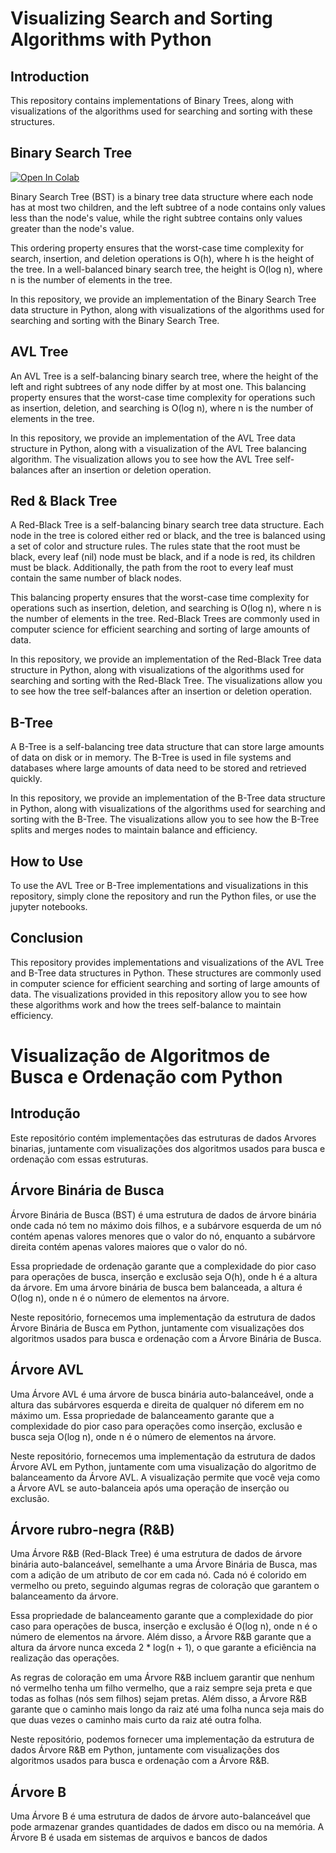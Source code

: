 # Visualizing Search and Sorting Algorithms with Python

## Introduction

This repository contains implementations of Binary Trees, along with visualizations of the algorithms used for searching and sorting with these structures.

## Binary Search Tree
<a target="_blank" href="https://colab.research.google.com/github/Kiwiabacaxi/Python_Canopy/blob/main/python_canopy/BST/BSTree.ipynb">
  <img src="https://colab.research.google.com/assets/colab-badge.svg" alt="Open In Colab"/>
</a>

Binary Search Tree (BST) is a binary tree data structure where each node has at most two children, and the left subtree of a node contains only values less than the node's value, while the right subtree contains only values greater than the node's value.

This ordering property ensures that the worst-case time complexity for search, insertion, and deletion operations is O(h), where h is the height of the tree. In a well-balanced binary search tree, the height is O(log n), where n is the number of elements in the tree.

In this repository, we provide an implementation of the Binary Search Tree data structure in Python, along with visualizations of the algorithms used for searching and sorting with the Binary Search Tree.

## AVL Tree

An AVL Tree is a self-balancing binary search tree, where the height of the left and right subtrees of any node differ by at most one. This balancing property ensures that the worst-case time complexity for operations such as insertion, deletion, and searching is O(log n), where n is the number of elements in the tree.

In this repository, we provide an implementation of the AVL Tree data structure in Python, along with a visualization of the AVL Tree balancing algorithm. The visualization allows you to see how the AVL Tree self-balances after an insertion or deletion operation.

## Red & Black Tree

A Red-Black Tree is a self-balancing binary search tree data structure. Each node in the tree is colored either red or black, and the tree is balanced using a set of color and structure rules. The rules state that the root must be black, every leaf (nil) node must be black, and if a node is red, its children must be black. Additionally, the path from the root to every leaf must contain the same number of black nodes.

This balancing property ensures that the worst-case time complexity for operations such as insertion, deletion, and searching is O(log n), where n is the number of elements in the tree. Red-Black Trees are commonly used in computer science for efficient searching and sorting of large amounts of data.

In this repository, we provide an implementation of the Red-Black Tree data structure in Python, along with visualizations of the algorithms used for searching and sorting with the Red-Black Tree. The visualizations allow you to see how the tree self-balances after an insertion or deletion operation.

## B-Tree

A B-Tree is a self-balancing tree data structure that can store large amounts of data on disk or in memory. The B-Tree is used in file systems and databases where large amounts of data need to be stored and retrieved quickly.

In this repository, we provide an implementation of the B-Tree data structure in Python, along with visualizations of the algorithms used for searching and sorting with the B-Tree. The visualizations allow you to see how the B-Tree splits and merges nodes to maintain balance and efficiency.

## How to Use

To use the AVL Tree or B-Tree implementations and visualizations in this repository, simply clone the repository and run the Python files, or use the jupyter notebooks.

## Conclusion

This repository provides implementations and visualizations of the AVL Tree and B-Tree data structures in Python. These structures are commonly used in computer science for efficient searching and sorting of large amounts of data. The visualizations provided in this repository allow you to see how these algorithms work and how the trees self-balance to maintain efficiency.

# Visualização de Algoritmos de Busca e Ordenação com Python

## Introdução

Este repositório contém implementações das estruturas de dados Arvores binarias, juntamente com visualizações dos algoritmos usados para busca e ordenação com essas estruturas.

## Árvore Binária de Busca

Árvore Binária de Busca (BST) é uma estrutura de dados de árvore binária onde cada nó tem no máximo dois filhos, e a subárvore esquerda de um nó contém apenas valores menores que o valor do nó, enquanto a subárvore direita contém apenas valores maiores que o valor do nó.

Essa propriedade de ordenação garante que a complexidade do pior caso para operações de busca, inserção e exclusão seja O(h), onde h é a altura da árvore. Em uma árvore binária de busca bem balanceada, a altura é O(log n), onde n é o número de elementos na árvore.

Neste repositório, fornecemos uma implementação da estrutura de dados Árvore Binária de Busca em Python, juntamente com visualizações dos algoritmos usados para busca e ordenação com a Árvore Binária de Busca.

## Árvore AVL

Uma Árvore AVL é uma árvore de busca binária auto-balanceável, onde a altura das subárvores esquerda e direita de qualquer nó diferem em no máximo um. Essa propriedade de balanceamento garante que a complexidade do pior caso para operações como inserção, exclusão e busca seja O(log n), onde n é o número de elementos na árvore.

Neste repositório, fornecemos uma implementação da estrutura de dados Árvore AVL em Python, juntamente com uma visualização do algoritmo de balanceamento da Árvore AVL. A visualização permite que você veja como a Árvore AVL se auto-balanceia após uma operação de inserção ou exclusão.

## Árvore rubro-negra (R&B)

Uma Árvore R&B (Red-Black Tree) é uma estrutura de dados de árvore binária auto-balanceável, semelhante a uma Árvore Binária de Busca, mas com a adição de um atributo de cor em cada nó. Cada nó é colorido em vermelho ou preto, seguindo algumas regras de coloração que garantem o balanceamento da árvore.

Essa propriedade de balanceamento garante que a complexidade do pior caso para operações de busca, inserção e exclusão é O(log n), onde n é o número de elementos na árvore. Além disso, a Árvore R&B garante que a altura da árvore nunca exceda 2 * log(n + 1), o que garante a eficiência na realização das operações.

As regras de coloração em uma Árvore R&B incluem garantir que nenhum nó vermelho tenha um filho vermelho, que a raiz sempre seja preta e que todas as folhas (nós sem filhos) sejam pretas. Além disso, a Árvore R&B garante que o caminho mais longo da raiz até uma folha nunca seja mais do que duas vezes o caminho mais curto da raiz até outra folha.

Neste repositório, podemos fornecer uma implementação da estrutura de dados Árvore R&B em Python, juntamente com visualizações dos algoritmos usados para busca e ordenação com a Árvore R&B.

## Árvore B

Uma Árvore B é uma estrutura de dados de árvore auto-balanceável que pode armazenar grandes quantidades de dados em disco ou na memória. A Árvore B é usada em sistemas de arquivos e bancos de dados
